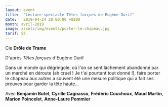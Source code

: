 ```yaml
---
layout: event
title:  "Lecture-spectacle Têtes farçues de Eugène Durif"
date:   2019-04-24 20:00:00 +0200
month: avril-2019
image: assets/img/events/porter-le-chapeau.jpg
tarif: 5€
---
```


Cie **Drôle de Trame**

D'après *Têtes farçues* d'Eugène Durif  

Dans un monde qui dégringole, où l'on se sent lâchement abandonné par un marché en déroute (ah cruel ! Je t'ai pourtant tout donné !), faire porter le chapeau aux autres a souvent été une mesure politique qui a fait ses preuves pour garder la tête haute...

Avec **Benjamin Butel**, **Cyrille Cagnasso**, **Frédéric Couchoux**, **Maud Martin**, **Marion Poincelet**, **Anne-Laure Pommier**
